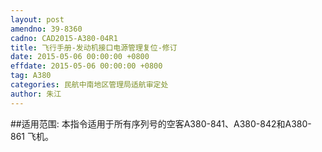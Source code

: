 ```yaml
---
layout: post
amendno: 39-8360
cadno: CAD2015-A380-04R1
title: 飞行手册-发动机接口电源管理复位-修订
date: 2015-05-06 00:00:00 +0800
effdate: 2015-05-06 00:00:00 +0800
tag: A380
categories: 民航中南地区管理局适航审定处
author: 朱江
---
```


##适用范围:
本指令适用于所有序列号的空客A380-841、A380-842和A380-861 飞机。

